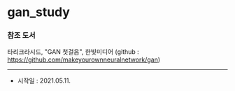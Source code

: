 # gan_study

### 참조 도서
타리크라시드, "GAN 첫걸음", 한빛미디어 (github : https://github.com/makeyourownneuralnetwork/gan)

---
* 시작일 : 2021.05.11.
